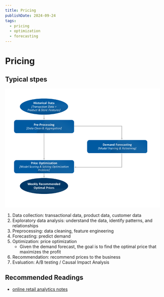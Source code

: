```yaml
---
title: Pricing
publishDate: 2024-09-24
tags:
  - pricing
  - optimization
  - forecasting
---
```


# Pricing

## Typical stpes

![pricing](./images/pricing.png "A diagram from Azure")

1. Data collection: transactional data, product data, customer data
2. Exploratory data analysis: understand the data, identify patterns, and relationships
3. Preprocessing: data cleaning, feature engineering
4. Forecasting: predict demand
5. Optimization: price optimization
   - Given the demand forecast, the goal is to find the optimal price that maximizes the profit
6. Recommendation: recommend prices to the business
7. Evaluation: A/B testing / Causal Impact Analysis

## Recommended Readings

- [online retail analytics notes](/online_retail_analytics.md)
